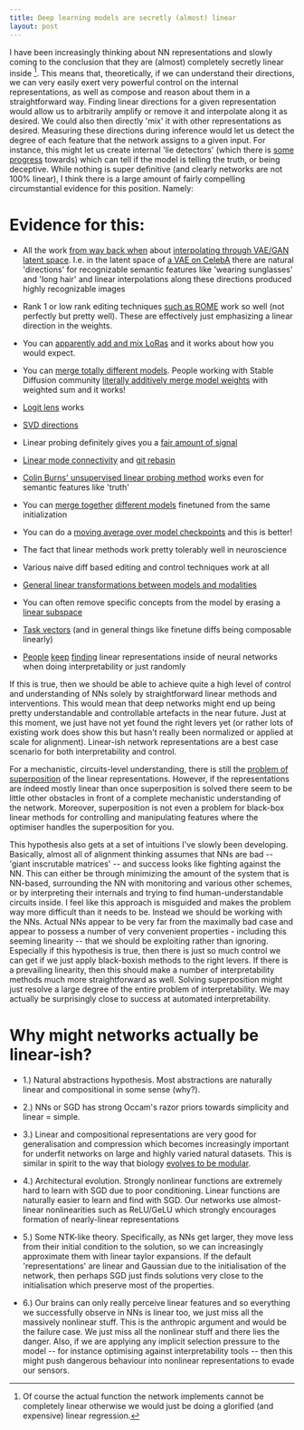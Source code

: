 ```yaml
---
title: Deep learning models are secretly (almost) linear
layout: post
---
```


I have been increasingly thinking about NN representations and slowly coming to the conclusion that they are (almost) completely secretly linear inside [^1]. This means that, theoretically, if we can understand their directions, we can very easily exert very powerful control on the internal representations, as well as compose and reason about them in a straightforward way. Finding linear directions for a given representation would allow us to arbitrarily amplify or remove it and interpolate along it as desired. We could also then directly 'mix' it with other representations as desired. Measuring these directions during inference would let us detect the degree of each feature that the network assigns to a given input. For instance, this might let us create internal 'lie detectors' (which there is [some progress](https://arxiv.org/abs/2212.03827) towards) which can tell if the model is telling the truth, or being deceptive.  While nothing is super definitive (and clearly networks are not 100% linear), I think there is a large amount of fairly compelling circumstantial evidence for this position. Namely:

# Evidence for this:

-   All the work [from way back when](https://github.com/tayden/VAE-Latent-Space-Explorer) about [interpolating through VAE/GAN latent space](https://arxiv.org/pdf/2102.12139.pdf). I.e. in the latent space of [a VAE on CelebA](https://arxiv.org/pdf/1807.07543.pdf) there are natural 'directions' for recognizable semantic features like 'wearing sunglasses' and 'long hair' and linear interpolations along these directions produced highly recognizable images

-   Rank 1 or low rank editing techniques [such as ROME](https://arxiv.org/abs/2202.05262) work so well (not perfectly but pretty well). These are effectively just emphasizing a linear direction in the weights.

-   You can [apparently add and mix LoRas](https://www.reddit.com/r/StableDiffusion/comments/11ettz2/anybody_know_if_using_multiple_loras_is_ok/) and it works about how you would expect.

-   You can [merge totally different models](https://stable-diffusion-art.com/models/#Merging_two_models). People working with Stable Diffusion community [literally additively merge model weights](https://www.reddit.com/r/StableDiffusion/comments/11kau9d/what_is_the_point_of_the_endless_model_merges/) with weighted sum and it works!

-   [Logit lens](https://www.lesswrong.com/posts/AcKRB8wDpdaN6v6ru/interpreting-gpt-the-logit-lens) works

-   [SVD directions](https://www.lesswrong.com/posts/mkbGjzxD8d8XqKHzA/the-singular-value-decompositions-of-transformer-weight)

-   Linear probing definitely gives you a [fair amount of signal](https://arxiv.org/abs/2002.12327)

-   [Linear mode connectivity](https://arxiv.org/abs/1912.05671) and [git rebasin](https://arxiv.org/abs/2209.04836)

-   [Colin Burns' unsupervised linear probing method](https://arxiv.org/abs/2212.03827) works even for semantic features like 'truth'

-   You can [merge together](https://arxiv.org/abs/2302.04863) [different models](https://arxiv.org/abs/2203.05482) finetuned from the same initialization

-   You can do a [moving average over model checkpoints](https://arxiv.org/abs/1803.05407) and this is better!

-   The fact that linear methods work pretty tolerably well in neuroscience

-   Various naive diff based editing and control techniques work at all

-   [General linear transformations between models and modalities](https://openreview.net/forum?id=8tYRqb05pVn) 

-   You can often remove specific concepts from the model by erasing a [linear subspace](https://arxiv.org/abs/2201.12091)

-   [Task vectors](https://arxiv.org/abs/2212.04089) (and in general things like finetune diffs being composable linearly)

-   [People](https://arxiv.org/pdf/1704.01444.pdf) [keep](https://www.lesswrong.com/posts/cAC4AXiNC5ig6jQnc/understanding-and-controlling-a-maze-solving-policy-network) [finding](https://www.lesswrong.com/posts/nmxzr2zsjNtjaHh7x/actually-othello-gpt-has-a-linear-emergent-world) linear representations inside of neural networks when doing interpretability or just randomly

If this is true, then we should be able to achieve quite a high level of control and understanding of NNs solely by straightforward linear methods and interventions. This would mean that deep networks might end up being pretty understandable and controllable artefacts in the near future. Just at this moment, we just have not yet found the right levers yet (or rather lots of existing work does show this but hasn't really been normalized or applied at scale for alignment). Linear-ish network representations are a best case scenario for both interpretability and control.

For a mechanistic, circuits-level understanding, there is still the [problem of superposition](https://transformer-circuits.pub/2022/toy_model/index.html) of the linear representations. However, if the representations are indeed mostly linear than once superposition is solved there seem to be little other obstacles in front of a complete mechanistic understanding of the network. Moreover, superposition is not even a problem for black-box linear methods for controlling and manipulating features where the optimiser handles the superposition for you.

This hypothesis also gets at a set of intuitions I've slowly been developing. Basically, almost all of alignment thinking assumes that NNs are bad -- 'giant inscrutable matrices' -- and success looks like fighting against the NN. This can either be through minimizing the amount of the system that is NN-based, surrounding the NN with monitoring and various other schemes, or by interpreting their internals and trying to find human-understandable circuits inside. I feel like this approach is misguided and makes the problem way more difficult than it needs to be. Instead we should be working with the NNs. Actual NNs appear to be very far from the maximally bad case and appear to possess a number of very convenient properties - including this seeming linearity -- that we should be exploiting rather than ignoring. Especially if this hypothesis is true, then there is just so much control we can get if we just apply black-boxish methods to the right levers. If there is a prevailing linearity, then this should make a number of interpretability methods much more straightforward as well. Solving superposition might just resolve a large degree of the entire problem of interpretability. We may actually be surprisingly close to success at automated interpretability.

# Why might networks actually be linear-ish?

- 1.)  Natural abstractions hypothesis. Most abstractions are naturally linear and compositional in some sense (why?).

- 2.)  NNs or SGD has strong Occam's razor priors towards simplicity and linear = simple.

- 3.) Linear and compositional representations are very good for generalisation and compression which becomes increasingly important for underfit networks on large and highly varied natural datasets. This is similar in spirit to the way that biology [evolves to be modular](https://www.lesswrong.com/posts/JBFHzfPkXHB2XfDGj/evolution-of-modularity).

- 4.)  Architectural evolution. Strongly nonlinear functions are extremely hard to learn with SGD due to poor conditioning. Linear functions are naturally easier to learn and find with SGD. Our networks use almost-linear nonlinearities such as ReLU/GeLU which strongly encourages formation of nearly-linear representations

- 5.)  Some NTK-like theory. Specifically, as NNs get larger, they move less from their initial condition to the solution, so we can increasingly approximate them with linear taylor expansions. If the default 'representations' are linear and Gaussian due to the initialisation of the network, then perhaps SGD just finds solutions very close to the initialisation which preserve most of the properties.

- 6.)  Our brains can only really perceive linear features and so everything we successfully observe in NNs is linear too, we just miss all the massively nonlinear stuff. This is the anthropic argument and would be the failure case. We just miss all the nonlinear stuff and there lies the danger. Also, if we are applying any implicit selection pressure to the model -- for instance optimising against interpretability tools -- then this might push dangerous behaviour into nonlinear representations to evade our sensors.

[^1]: Of course the actual function the network implements cannot be completely linear otherwise we would just be doing a glorified (and expensive) linear regression.
